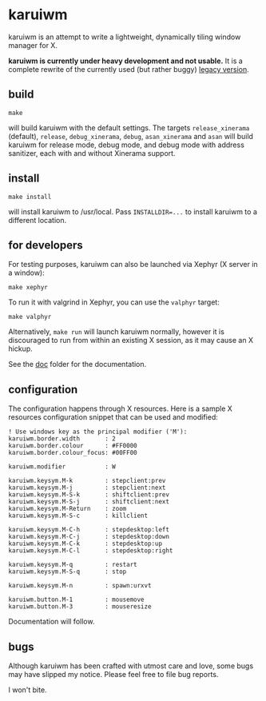 karuiwm
=======

karuiwm is an attempt to write a lightweight, dynamically tiling window manager
for X.

**karuiwm is currently under heavy development and not usable.** It is a
complete rewrite of the currently used (but rather buggy) [legacy
version](https://github.com/ayekat/karuiwm/tree/legacy).


build
-----

	make

will build karuiwm with the default settings. The targets `release_xinerama`
(default), `release`, `debug_xinerama`, `debug`, `asan_xinerama` and `asan` will
build karuiwm for release mode, debug mode, and debug mode with address
sanitizer, each with and without Xinerama support.


install
-------

	make install

will install karuiwm to /usr/local. Pass `INSTALLDIR=...` to install karuiwm to
a different location.


for developers
--------------

For testing purposes, karuiwm can also be launched via Xephyr (X server in a
window):

	make xephyr

To run it with valgrind in Xephyr, you can use the `valphyr` target:

	make valphyr

Alternatively, `make run` will launch karuiwm normally, however it is
discouraged to run from within an existing X session, as it may cause an X
hickup.

See the [doc](doc) folder for the documentation.


configuration
-------------

The configuration happens through X resources. Here is a sample X resources
configuration snippet that can be used and modified:

``` Xresources
! Use windows key as the principal modifier ('M'):
karuiwm.border.width       : 2
karuiwm.border.colour      : #FF0000
karuiwm.border.colour_focus: #00FF00

karuiwm.modifier           : W

karuiwm.keysym.M-k         : stepclient:prev
karuiwm.keysym.M-j         : stepclient:next
karuiwm.keysym.M-S-k       : shiftclient:prev
karuiwm.keysym.M-S-j       : shiftclient:next
karuiwm.keysym.M-Return    : zoom
karuiwm.keysym.M-S-c       : killclient

karuiwm.keysym.M-C-h       : stepdesktop:left
karuiwm.keysym.M-C-j       : stepdesktop:down
karuiwm.keysym.M-C-k       : stepdesktop:up
karuiwm.keysym.M-C-l       : stepdesktop:right

karuiwm.keysym.M-q         : restart
karuiwm.keysym.M-S-q       : stop

karuiwm.keysym.M-n         : spawn:urxvt

karuiwm.button.M-1         : mousemove
karuiwm.button.M-3         : mouseresize
```

Documentation will follow.


bugs
----

Although karuiwm has been crafted with utmost care and love, some bugs may have
slipped my notice. Please feel free to file bug reports.

I won't bite.
